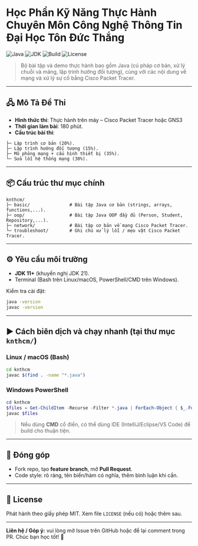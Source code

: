 # Học Phần Kỹ Năng Thực Hành Chuyên Môn Công Nghệ Thông Tin Đại Học Tôn Đức Thắng

![Java](https://img.shields.io/badge/Java-Programming-blue)
![JDK](https://img.shields.io/badge/Requires-JDK%2011%2B-informational)
![Build](https://img.shields.io/badge/Build-javac%20%7C%20CLI-success)
![License](https://img.shields.io/badge/License-MIT-lightgrey)

> Bộ bài tập và demo thực hành bao gồm Java (cú pháp cơ bản, xử lý chuỗi và mảng, lập trình hướng đối tượng), cùng với các nội dung về mạng và xử lý sự cố bằng Cisco Packet Tracer.

---

## 🖧 Mô Tả Đề Thi

- **Hình thức thi**: Thực hành trên máy – Cisco Packet Tracer hoặc GNS3  
- **Thời gian làm bài**: 180 phút.  
- **Cấu trúc bài thi**:

```text
├─ Lập trình cơ bản (20%).  
├─ Lập trình hướng đối tượng (15%).  
├─ Mô phỏng mạng + cấu hình thiết bị (35%).
└─ Sửa lỗi hệ thống mạng (30%).
```

---

## 📦 Cấu trúc thư mục chính

```text
knthcm/
├─ basic/               # Bài tập Java cơ bản (strings, arrays, functions,...).
├─ oop/                 # Bài tập Java OOP đầy đủ (Person, Student, Repository,...).
├─ network/             # Bài tập cơ bản về mạng Cisco Packet Tracer.
└─ troubleshoot/        # Ghi chú xử lý lỗi / mẹo vặt Cisco Packet Tracer.
```

---

## ⚙️ Yêu cầu môi trường

- **JDK 11+** (khuyến nghị JDK 21).
- Terminal (Bash trên Linux/macOS, PowerShell/CMD trên Windows).

Kiểm tra cài đặt:

```bash
java -version
javac -version
```

---

## ▶️ Cách biên dịch và chạy nhanh (tại thư mục `knthcm/`)

### Linux / macOS (Bash)

```bash
cd knthcm
javac $(find . -name "*.java")
```

### Windows PowerShell

```powershell
cd knthcm
$files = Get-ChildItem -Recurse -Filter *.java | ForEach-Object { $_.FullName }
javac $files
```

> Nếu dùng **CMD** cổ điển, có thể dùng IDE (IntelliJ/Eclipse/VS Code) để build cho thuận tiện.

---

## 🤝 Đóng góp

- Fork repo, tạo **feature branch**, mở **Pull Request**.
- Code style: rõ ràng, tên biến/hàm có nghĩa, thêm bình luận khi cần.

---

## 📜 License

Phát hành theo giấy phép MIT. Xem file `LICENSE` (nếu có) hoặc thêm sau.

---

**Liên hệ / Góp ý:** vui lòng mở Issue trên GitHub hoặc để lại comment trong PR. Chúc bạn học tốt! 🚀
